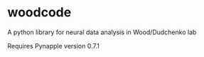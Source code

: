 # woodcode
A python library for neural data analysis in Wood/Dudchenko lab

Requires Pynapple version 0.7.1
